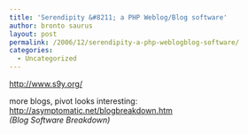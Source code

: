 ```yaml
---
title: 'Serendipity &#8211; a PHP Weblog/Blog software'
author: bronto saurus
layout: post
permalink: /2006/12/serendipity-a-php-weblogblog-software/
categories:
  - Uncategorized
---
```

<a href="http://www.s9y.org/" target="_blank" >http://www.s9y.org/</a>

more blogs, pivot looks interesting:  
<a href="http://asymptomatic.net/blogbreakdown.htm" target="_blank" >http://asymptomatic.net/blogbreakdown.htm</a>  
*(Blog Software Breakdown)*